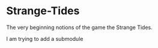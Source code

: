 Strange-Tides
=============

The very beginning notions of the game the Strange Tides.

I am trying to add a submodule

